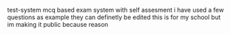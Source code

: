 test-system
mcq based exam system with self assesment
i have used a few questions as example
they can definetly be edited
this is for my school but im making it public because reason
